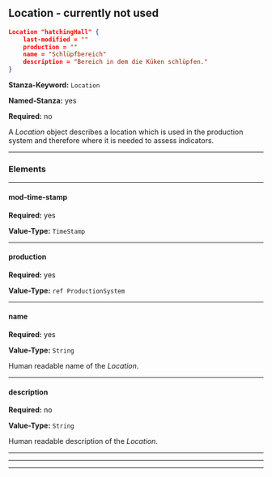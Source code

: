 ## Location - currently not used

```json
Location "hatchingHall" {
    last-modified = ""
    production = ""
    name = "Schlüpfbereich"
    description = "Bereich in dem die Küken schlüpfen."
}
```

**Stanza-Keyword:** `Location`

**Named-Stanza:** yes

**Required:** no

A *Location* object describes a location which is used in the production system and therefore where it is needed to assess indicators.

---

###  Elements

------

#### mod-time-stamp

**Required:** yes

**Value-Type:** `TimeStamp`

---

#### production

**Required:** yes

**Value-Type:** `ref ProductionSystem` 

---

#### name

**Required:** yes

**Value-Type:** `String`

Human readable name of the *Location*.

------

#### description

**Required:** no

**Value-Type:** `String`

Human readable description of the *Location*.

---

---

---



